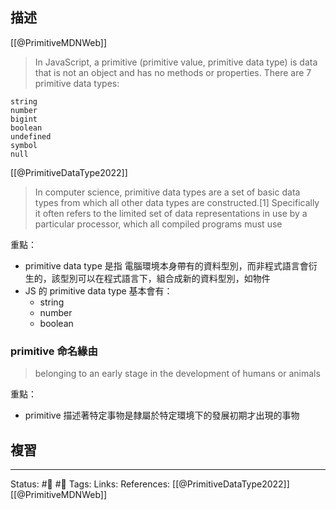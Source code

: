 ## 描述


[[@PrimitiveMDNWeb]]
> In JavaScript, a primitive (primitive value, primitive data type) is data that is not an object and has no methods or properties. There are 7 primitive data types:

    string
    number
    bigint
    boolean
    undefined
    symbol
    null

[[@PrimitiveDataType2022]]
> In computer science, primitive data types are a set of basic data types from which all other data types are constructed.[1] Specifically it often refers to the limited set of data representations in use by a particular processor, which all compiled programs must use

重點：
- primitive data type 是指 電腦環境本身帶有的資料型別，而非程式語言會衍生的，該型別可以在程式語言下，組合成新的資料型別，如物件
- JS 的 primitive data type 基本會有：
	- string
	- number
	- boolean


### primitive 命名緣由
> belonging to an early stage in the development of humans or animals

重點：
- primitive 描述著特定事物是隸屬於特定環境下的發展初期才出現的事物

## 複習


---
Status: #🌱  #📝
Tags:
Links:
References:
[[@PrimitiveDataType2022]]
[[@PrimitiveMDNWeb]]